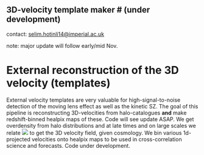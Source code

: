 ## 3D-velocity template maker  # (under development)

contact: selim.hotinli14@imperial.ac.uk

note: major update will follow early/mid Nov.

# External reconstruction of the 3D velocity (templates) 

External velocity templates are very valuable for high-signal-to-noise detection of the moving lens effect as well as the kinetic SZ. The goal of this pipeline is reconstructing 3D-velocities from halo-catalogues **and** make redshift-binned healpix maps of these. Code will see update ASAP. We get overdensity from halo distributions and at late times and on large scales we relate <img src="http://latex.codecogs.com/svg.latex?\dot{\delta}=-\nabla\cdot\mathbf{v}" border="0"/> to get the 3D velocity field, given cosmology. We bin various 1d-projected velocities onto healpix maps to be used in cross-correlation science and forecasts. Code under development. 
